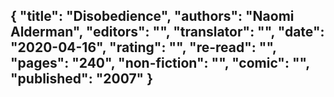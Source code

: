 {
 "title": "Disobedience",
 "authors": "Naomi Alderman",
 "editors": "",
 "translator": "",
 "date": "2020-04-16",
 "rating": "",
 "re-read": "",
 "pages": "240",
 "non-fiction": "",
 "comic": "",
 "published": "2007"
}
---

